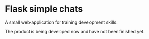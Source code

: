 # Flask simple chats
A small web-application for training development skills.

The product is being developed now and have not been finished yet.